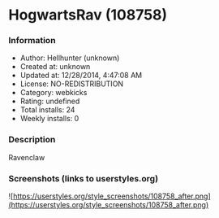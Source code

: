# HogwartsRav (108758)

### Information
- Author: Hellhunter (unknown)
- Created at: unknown
- Updated at: 12/28/2014, 4:47:08 AM
- License: NO-REDISTRIBUTION
- Category: webkicks
- Rating: undefined
- Total installs: 24
- Weekly installs: 0


### Description
Ravenclaw


### Screenshots (links to userstyles.org)
![https://userstyles.org/style_screenshots/108758_after.png](https://userstyles.org/style_screenshots/108758_after.png)



